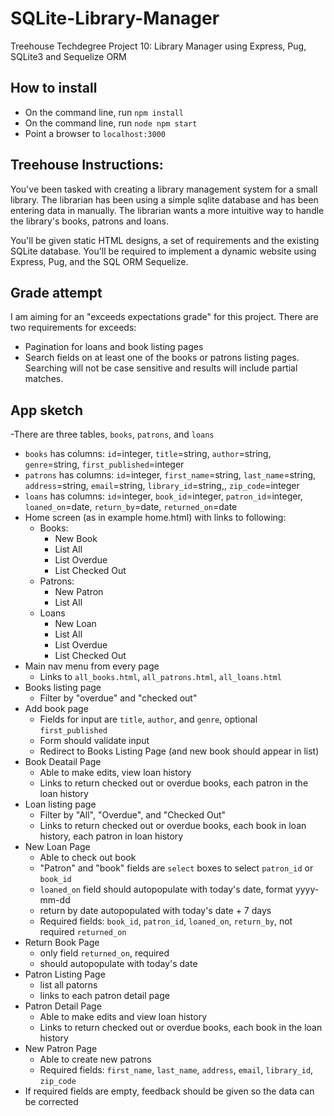 # SQLite-Library-Manager
Treehouse Techdegree Project 10: Library Manager using Express, Pug, SQLite3 and Sequelize ORM

## How to install
- On the command line, run `npm install`
- On the command line, run `node npm start`
- Point a browser to `localhost:3000`

## Treehouse Instructions: 
You've been tasked with creating a library management system for a small library. The librarian has been using a simple sqlite database and has been entering data in manually. The librarian wants a more intuitive way to handle the library's books, patrons and loans.

You'll be given static HTML designs, a set of requirements and the existing SQLite database. You'll be required to implement a dynamic website using Express, Pug, and the SQL ORM Sequelize.

## Grade attempt
I am aiming for an "exceeds expectations grade" for this project. There are two requirements for exceeds:
- Pagination for loans and book listing pages
- Search fields on at least one of the books or patrons listing pages. Searching will not be case sensitive and results will include partial matches.

## App sketch
-There are three tables, `books`, `patrons`, and `loans`
- `books` has columns: `id`=integer, `title`=string, `author`=string, `genre`=string, `first_published`=integer
- `patrons` has columns: `id`=integer, `first_name`=string, `last_name`=string, `address`=string, `email`=string, `library_id`=string,, `zip_code`=integer
- `loans` has columns: `id`=integer, `book_id`=integer, `patron_id`=integer, `loaned_on`=date, `return_by`=date, `returned_on`=date
- Home screen (as in example home.html) with links to following: 
  - Books:
    - New Book
    - List All
    - List Overdue
    - List Checked Out
  - Patrons:
    - New Patron
    - List All
  - Loans
    - New Loan
    - List All
    - List Overdue
    - List Checked Out
- Main nav menu from every page
  - Links to `all_books.html`, `all_patrons.html`, `all_loans.html`
- Books listing page
  - Filter by "overdue" and "checked out"
- Add book page
  - Fields for input are `title`, `author`, and `genre`, optional `first_published`
  - Form should validate input
  - Redirect to Books Listing Page (and new book should appear in list)
- Book Deatail Page
  - Able to make edits, view loan history
  - Links to return checked out or overdue books, each patron in the loan history
- Loan listing page
  - Filter by "All", "Overdue", and "Checked Out"
  - Links to return checked out or overdue books, each book in loan history, each patron in loan history
- New Loan Page
  - Able to check out book
  - "Patron" and "book" fields are `select` boxes to select `patron_id` or `book_id`
  - `loaned_on` field should autopopulate with today's date, format yyyy-mm-dd
  - return by date autopopulated with today's date + 7 days
  - Required fields: `book_id`, `patron_id`, `loaned_on`, `return_by`, not required `returned_on`
- Return Book Page
  - only field `returned_on`, required
  - should autopopulate with today's date
- Patron Listing Page
  - list all patorns
  - links to each patron detail page
- Patron Detail Page
  - Able to make edits and view loan history
  - Links to return checked out or overdue books, each book in the loan history
- New Patron Page
  - Able to create new patrons
  - Required fields: `first_name`, `last_name`, `address`, `email`, `library_id`, `zip_code`
- If required fields are empty, feedback should be given so the data can be corrected
